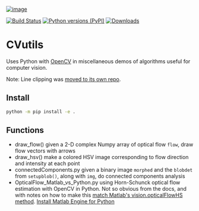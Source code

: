 [![image](https://zenodo.org/badge/19711552.svg)](https://zenodo.org/badge/latestdoi/19711552)

[![Build Status](https://travis-ci.org/scivision/morecvutils.svg?branch=master)](https://travis-ci.org/scivision/morecvutils)
[![Python versions (PyPI)](https://img.shields.io/pypi/pyversions/morecvutils.svg)](https://pypi.python.org/pypi/morecvutils)
[![Downloads](https://pepy.tech/badge/morecvutils)](https://pepy.tech/project/morecvutils)

# CVutils

Uses Python with
[OpenCV](https://scivision.dev/category/opencv/)
in miscellaneous demos of algorithms useful for computer vision.

Note: Line clipping was [moved to its own repo](https://github.com/scivision/lineclipping-python-fortran).

## Install

```sh
python -m pip install -e .
```

## Functions

* draw_flow()  given a 2-D complex Numpy array of optical flow `flow`, draw flow vectors with arrows
* draw_hsv() make a colored HSV image corresponding to flow direction and intensity at each point
* connectedComponents.py  given a binary image `morphed` and the `blobdet` from `setupblob()`, along with `img`, do connected components analysis
* OpticalFlow_Matlab_vs_Python.py   using Horn-Schunck optical flow estimation with OpenCV in Python. Not so obvious from the docs, and with notes on how to make this
  [match Matlab's vision.opticalFlowHS method](https://scivision.dev/opencv-cv-calcopticalflowhs-horn-schunck-smoothness-lambda-parameter/).
  [Install Matlab Engine for Python](https://scivision.dev/matlab-engine-callable-from-python-how-to-install-and-setup/)
